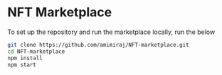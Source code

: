 #  NFT Marketplace

To set up the repository and run the marketplace locally, run the below
```bash
git clone https://github.com/amimiraj/NFT-marketplace.git
cd NFT-marketplace
npm install
npm start
```
